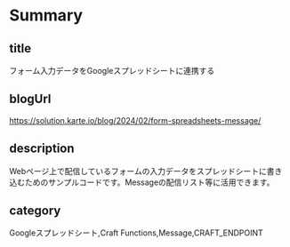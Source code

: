 # Summary

## title

フォーム入力データをGoogleスプレッドシートに連携する

## blogUrl
https://solution.karte.io/blog/2024/02/form-spreadsheets-message/

## description

Webページ上で配信しているフォームの入力データをスプレッドシートに書き込むためのサンプルコードです。Messageの配信リスト等に活用できます。

## category

Googleスプレッドシート,Craft Functions,Message,CRAFT_ENDPOINT